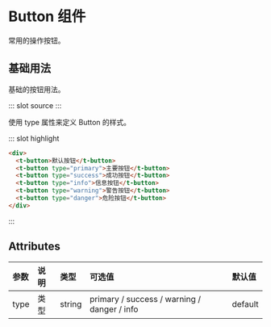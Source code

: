 # Button 组件

常用的操作按钮。

## 基础用法

基础的按钮用法。

<demo-block>
::: slot source
<button-test1></button-test1>
:::

使用 type 属性来定义 Button 的样式。

::: slot highlight

```html
<div>
  <t-button>默认按钮</t-button>
  <t-button type="primary">主要按钮</t-button>
  <t-button type="success">成功按钮</t-button>
  <t-button type="info">信息按钮</t-button>
  <t-button type="warning">警告按钮</t-button>
  <t-button type="danger">危险按钮</t-button>
</div>
```

:::
</demo-block>

## Attributes

| 参数 | 说明 | 类型   | 可选值                                      | 默认值  |
| :--- | :--- | :----- | :------------------------------------------ | :------ |
| type | 类型 | string | primary / success / warning / danger / info | default |
